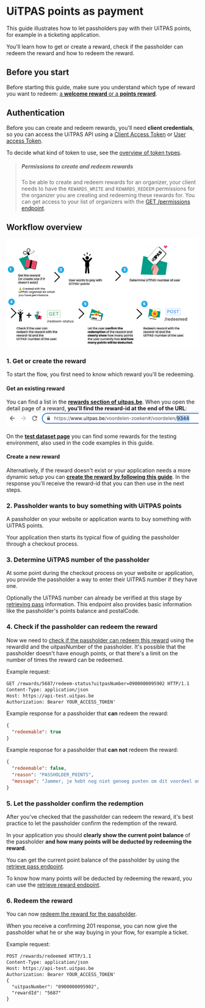 # UiTPAS points as payment

This guide illustrates how to let passholders pay with their UiTPAS points, for example in a ticketing application.

You'll learn how to get or create a reward, check if the passholder can redeem the reward and how to redeem the reward.

## Before you start

Before starting this guide, make sure you understand which type of reward you want to redeem: [a **welcome reward** or a **points reward**](terminology.md#rewards).

## Authentication

Before you can create and redeem rewards, you'll need **client credentials**, so you can access the UiTPAS API using a [Client Access Token](https://docs.publiq.be/docs/authentication/methods/client-access-token) or [User access Token](https://publiq.stoplight.io/docs/authentication/docs/user-access-token.md).

To decide what kind of token to use, see the [overview of token types](https://publiq.stoplight.io/docs/authentication/docs/methods.md).

> ##### Permissions to create and redeem rewards
>
> To be able to create and redeem rewards for an organizer, your client needs to have the `REWARDS_WRITE` and `REWARDS_REDEEM` permissions for the organizer you are creating and redeeming these rewards for. You can get access to your list of organizers with the [GET /permissions endpoint](/reference/uitpas.json/paths/~1permissions/get).

## Workflow overview

<!-- focus: false -->

![](../assets/images/steps-pay-with-points.png)

### 1. Get or create the reward

To start the flow, you first need to know which reward you'll be redeeming.

#### Get an existing reward

You can find a list in the [**rewards section of uitpas.be**](https://www.uitpas.be/voordelen-zoeken#/voordelen). When you open the detail page of a reward, **you'll find the reward-id at the end of the URL**:
![](../assets/images/finding-rewards-id.png)

On the [**test dataset page**](test-dataset.md#rewards) you can find some rewards for the testing environment, also used in the code examples in this guide.

#### Create a new reward

Alternatively, if the reward doesn't exist or your application needs a more dynamic setup you can **[create the reward by following this guide](creating-rewards.md)**.
In the response you'll receive the reward-id that you can then use in the next steps.

### 2. Passholder wants to buy something with UiTPAS points

A passholder on your website or application wants to buy something with UiTPAS points.

Your application then starts its typical flow of guiding the passholder through a checkout process.

### 3. Determine UiTPAS number of the passholder

At some point during the checkout process on your website or application, you provide the passholder a way to enter their UiTPAS number if they have one.

Optionally the UiTPAS number can already be verified at this stage by [retrieving pass](/reference/uitpas.json/paths/~1passes~1{uitpasNumber}/get) information. This endpoint also provides basic information like the passholder's points balance and postalCode.

### 4. Check if the passholder can redeem the reward

Now we need to [check if the passholder can redeem this reward](/reference/uitpas.json/paths/~1rewards~1{rewardId}~1redeem-status/get) using the rewardId and the uitpasNumber of the passholder.
It's possible that the passholder doesn't have enough points, or that there's a limit on the number of times the reward can be redeemed.

Example request:

```http
GET /rewards/5687/redeem-status?uitpasNumber=0900000095902 HTTP/1.1
Content-Type: application/json
Host: https://api-test.uitpas.be
Authorization: Bearer YOUR_ACCESS_TOKEN'
```

Example response for a passholder that **can** redeem the reward:

```json
{
  "redeemable": true
}
```

Example response for a passholder that **can not** redeem the reward:

```json
{
  "redeemable": false,
  "reason": "PASSHOLDER_POINTS",
  "message": "Jammer, je hebt nog niet genoeg punten om dit voordeel om te ruilen."
}
```

### 5. Let the passholder confirm the redemption

After you've checked that the passholder can redeem the reward, it's best practice to let the passholder confirm the redemption of the reward.

In your application you should **clearly show the current point balance** of the passholder **and how many points will be deducted by redeeming the reward**.

You can get the current point balance of the passholder by using the [retrieve pass endpoint](/reference/uitpas.json/paths/~1passes~1{uitpasNumber}/get).

To know how many points will be deducted by redeeming the reward, you can use the [retrieve reward endpoint](/reference/uitpas.json/paths/~1rewards~1{rewardId}).

### 6. Redeem the reward

You can now [redeem the reward for the passholder](/reference/uitpas.json/paths/~1rewards~1redeemed/post).

When you receive a confirming 201 response, you can now give the passholder what he or she way buying in your flow, for example a ticket.

Example request:

```http
POST /rewards/redeemed HTTP/1.1
Content-Type: application/json
Host: https://api-test.uitpas.be
Authorization: Bearer YOUR_ACCESS_TOKEN'
{
  "uitpasNumber": "0900000095902",
  "rewardId": "5687"
}
```
